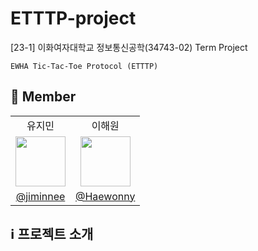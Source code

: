 # ETTTP-project

[23-1] 이화여자대학교 정보통신공학(34743-02) Term Project

`EWHA Tic-Tac-Toe Protocol (ETTTP)`

## 👥 Member
<table cellspacing="0" cellpadding="0" width="100%">
  <tr width="100%">
    <td align="center">
      <a>유지민</a>
    </td>
    <td align="center">
      <a>이해원</a>
    </td>
  </tr>

<tr width="100%">
    <td align="center">
      <img src="https://github.com/jiminnee.png" width="80px"/>
    </td>
    <td align="center">
      <img src="https://github.com/haewonny.png" width="80px"/>
    </td>
  </tr>
  
  <tr width="100%">
    <td align="center">
      <a href="https://github.com/jiminnee">@jiminnee</a>
    </td>
    <td align="center">
      <a href="https://github.com/Haewonny">@Haewonny</a>
    </td>
  </tr>
</table>

## ℹ️ 프로젝트 소개



